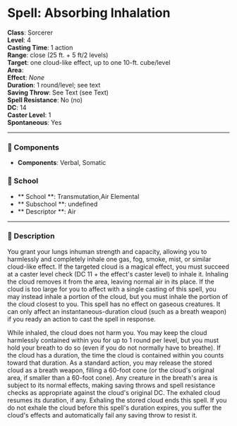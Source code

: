 
# Spell: Absorbing Inhalation
**Class**: Sorcerer  
**Level**: 4  
**Casting Time**: 1 action  
**Range**: close (25 ft. + 5 ft/2 levels)  
**Target**: one cloud-like effect, up to one 10-ft. cube/level  
**Area**:   
**Effect**: _None_  
**Duration**: 1 round/level; see text  
**Saving Throw**: See Text (see Text)  
**Spell Resistance**: No (no)  
**DC**: 14  
**Caster Level**: 1  
**Spontaneous**: Yes

---

### 🔮 Components
- **Components**: Verbal, Somatic

### 🏫 School
- ** School **: Transmutation,Air Elemental
- ** Subschool **: undefined
- ** Descriptor **: Air
---

### 📜 Description
You grant your lungs inhuman strength and capacity, allowing you to harmlessly and completely inhale one gas, fog, smoke, mist, or similar cloud-like effect. If the targeted cloud is a magical effect, you must succeed at a caster level check (DC 11 + the effect's caster level) to inhale it. Inhaling the cloud removes it from the area, leaving normal air in its place. If the cloud is too large for you to affect with a single casting of this spell, you may instead inhale a portion of the cloud, but you must inhale the portion of the cloud closest to you. This spell has no effect on gaseous creatures. It can only affect an instantaneous-duration cloud (such as a breath weapon) if you ready an action to cast the spell in response.

While inhaled, the cloud does not harm you. You may keep the cloud harmlessly contained within you for up to 1 round per level, but you must hold your breath to do so (even if you do not normally have to breathe). If the cloud has a duration, the time the cloud is contained within you counts toward that duration. As a standard action, you may release the stored cloud as a breath weapon, filling a 60-foot cone (or the cloud's original area, if smaller than a 60-foot cone). Any creature in the breath's area is subject to its normal effects, making saving throws and spell resistance checks as appropriate against the cloud's original DC. The exhaled cloud resumes its duration, if any. Exhaling the stored cloud ends this spell. If you do not exhale the cloud before this spell's duration expires, you suffer the cloud's effects and automatically fail any saving throw to resist it.
